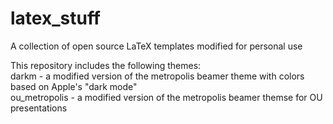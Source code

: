 # latex_stuff
A collection of open source LaTeX templates modified for personal use

This repository includes the following themes: \
darkm - a modified version of the metropolis beamer theme with colors based on Apple's "dark mode" \
ou_metropolis - a modified version of the metropolis beamer themse for OU presentations 
